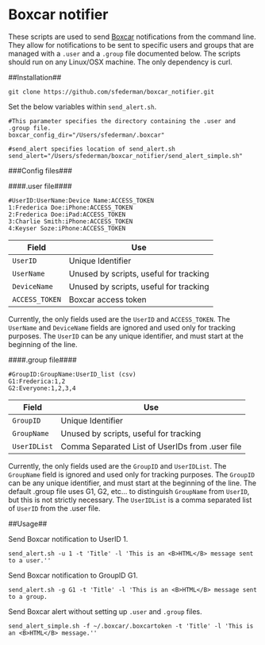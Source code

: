 # Boxcar notifier

These scripts are used to send <a href=http://boxcar.io>Boxcar</a> notifications from the command line. They allow for notifications to be sent to specific
users and groups that are managed with a ```.user``` and a ```.group``` file documented below. The scripts should run on any
Linux/OSX machine. The only dependency is curl.


##Installation##

```git clone https://github.com/sfederman/boxcar_notifier.git```

Set the below variables within ```send_alert.sh```.

```
#This parameter specifies the directory containing the .user and .group file.
boxcar_config_dir="/Users/sfederman/.boxcar"

#send_alert specifies location of send_alert.sh
send_alert="/Users/sfederman/boxcar_notifier/send_alert_simple.sh"
```
###Config files###

####.user file####

```
#UserID:UserName:Device Name:ACCESS_TOKEN
1:Frederica Doe:iPhone:ACCESS_TOKEN
2:Frederica Doe:iPad:ACCESS_TOKEN
3:Charlie Smith:iPhone:ACCESS_TOKEN
4:Keyser Soze:iPhone:ACCESS_TOKEN
```

Field | Use|
----- | ---
```UserID```|Unique Identifier
```UserName```|Unused by scripts, useful for tracking
```DeviceName```|Unused by scripts, useful for tracking
```ACCESS_TOKEN```|Boxcar access token

Currently, the only fields used are the ```UserID``` and ```ACCESS_TOKEN```. The ```UserName``` and
```DeviceName``` fields are ignored and used only for tracking purposes.
The ```UserID``` can be any unique identifier, and must start at the beginning of the line.

####.group file####

```
#GroupID:GroupName:UserID_list (csv)
G1:Frederica:1,2
G2:Everyone:1,2,3,4
```

Field | Use|
----- | ---
```GroupID```|Unique Identifier
```GroupName```|Unused by scripts, useful for tracking
```UserIDList```|Comma Separated List of UserIDs from .user file

Currently, the only fields used are the ```GroupID``` and ```UserIDList```. The ```GroupName``` field is
ignored and used only for tracking purposes. The ```GroupID``` can be any unique identifier, and must
start at the beginning of the line. The default .group file uses G1, G2, etc... to distinguish ```GroupName```
from ```UserID```, but this is not strictly necessary. The ```UserIDList``` is a comma
separated list of ```UserID``` from the .user file.

##Usage##


Send Boxcar notification to UserID 1.
```
send_alert.sh -u 1 -t 'Title' -l 'This is an <B>HTML</B> message sent to a user.''
```
Send Boxcar notification to GroupID G1.
```
send_alert.sh -g G1 -t 'Title' -l 'This is an <B>HTML</B> message sent to a group.
```

Send Boxcar alert without setting up ```.user``` and ```.group``` files.

```
send_alert_simple.sh -f ~/.boxcar/.boxcartoken -t 'Title' -l 'This is an <B>HTML</B> message.''
```
